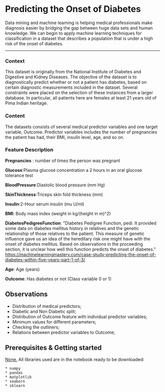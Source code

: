 # Predicting the Onset of Diabetes

Data mining and machine learning is helping medical professionals make diagnosis easier by bridging the gap between huge data sets and human knowledge. We can begin to apply machine learning techniques for classification in a dataset that describes a population that is under a high risk of the onset of diabetes.

---


### Context

This dataset is originally from the National Institute of Diabetes and Digestive and Kidney Diseases. The objective of the dataset is to diagnostically predict whether or not a patient has diabetes, based on certain diagnostic measurements included in the dataset. Several constraints were placed on the selection of these instances from a larger database. In particular, all patients here are females at least 21 years old of Pima Indian heritage.

### Content

The datasets consists of several medical predictor variables and one target variable, Outcome. Predictor variables includes the number of pregnancies the patient has had, their BMI, insulin level, age, and so on.

### Feature Description

<b>Pregnancies</b> : number of times the person was pregnant

<b>Glucose</b>:Plasma glucose concentration a 2 hours in an oral glucose tolerance test

<b>BloodPressure</b>:Diastolic blood pressure (mm Hg)

<b>SkinThickness</b>:Triceps skin fold thickness (mm)

<b>Insulin</b>:2-Hour serum insulin (mu U/ml)

<b>BMI</b>: Body mass index (weight in kg/(height in m)^2)

<b>DiabetesPedigreeFunction</b>: "Diabetes Pedigree Function, pedi. It provided some data on diabetes mellitus history in relatives and the genetic relationship of those relatives to the patient. This measure of genetic influence gave us an idea of the hereditary risk one might have with the onset of diabetes mellitus. Based on observations in the proceeding section, it is unclear how well this function predicts the onset of diabetes." https://machinelearningmastery.com/case-study-predicting-the-onset-of-diabetes-within-five-years-part-1-of-3/

<b>Age</b>: Age (years)

<b>Outcome</b>: Has diabetes or not (Class variable 0 or 1)


## Observations

- Distribution of medical predictors;
- Diabetic and Non Diabetic split;
- DIstribution of Outcome feature with individual predictor variables;
- Minimum values for different parameters;
- Checking the outliners;
- Relations between predictor variables to Outcome;

 
## Prerequisites & Getting started

<u>None.</u> All libraries used are in the notebook ready to be downloaded:

	* numpy
	* pandas
	* matplotlib
	* seaborn
	* sklearn

